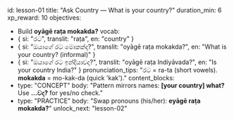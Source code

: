 id: lesson-01
title: "Ask Country — What is your country?"
duration_min: 6
xp_reward: 10
objectives:
  - Build **oyāgē raṭa mokakda?**
vocab:
  - { si: "රට", translit: "raṭa", en: "country" }
  - { si: "ඔයාගේ රට මොකක්ද?", translit: "oyāgē raṭa mokakda?", en: "What is your country? (informal)" }
  - { si: "ඔයාගේ රට ඉන්දියාවද?", translit: "oyāgē raṭa Indiyāvada?", en: "Is your country India?" }
pronunciation_tips: "රට = ra-ta (short vowels). **mokakda** = mo-kak-da (quick 'kak')."
content_blocks:
  - type: "CONCEPT"
    body: "Pattern mirrors names: **[your country] what?** Use **…වද?** for yes/no check."
  - type: "PRACTICE"
    body: "Swap pronouns (his/her): **eyāgē raṭa mokakda?**"
unlock_next: "lesson-02"

